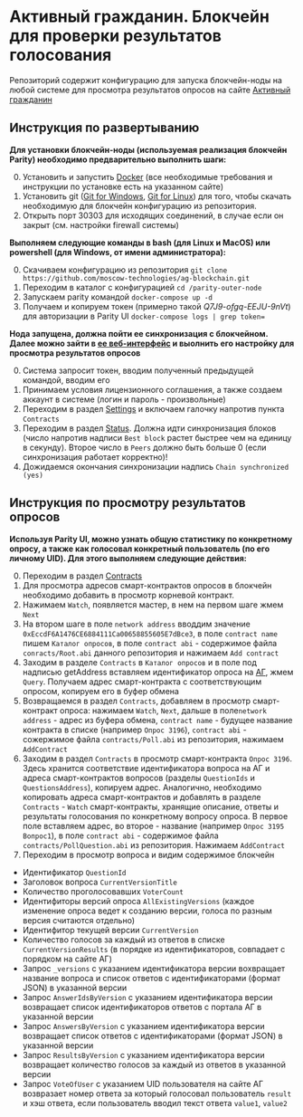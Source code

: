 # Активный гражданин. Блокчейн для проверки результатов голосования #

Репозиторий содержит конфигурацию для запуска блокчейн-ноды на любой системе для просмотра результатов опросов на сайте [Активный гражданин](https://ag.mos.ru/)

## Инструкция по развертыванию ##

**Для установки блокчейн-ноды (используемая реализация блокчейн Parity) необходимо предварительно выполнить шаги:**

0. Установить и запустить [Docker](https://www.docker.com) (все необходимые требования и инструкции по установке есть на указанном сайте) 
1. Установить git ([Git for Windows](https://git-for-windows.github.io/), [Git for Linux](https://git-scm.com/book/ru/v1/%D0%92%D0%B2%D0%B5%D0%B4%D0%B5%D0%BD%D0%B8%D0%B5-%D0%A3%D1%81%D1%82%D0%B0%D0%BD%D0%BE%D0%B2%D0%BA%D0%B0-Git)) для того, чтобы скачать необходимую для блокчейн конфигурацию из репозитория.
2. Открыть порт 30303 для исходящих соединений, в случае если он закрыт (см. настройки firewall системы)

**Выполняем следующие команды в bash (для Linux и MacOS) или powershell (для Windows, от имени администратора):**

0. Скачиваем конфигурацию из репозитория ```git clone https://github.com/moscow-technologies/ag-blockchain.git```
1. Переходим в каталог с конфигурацией ```cd /parity-outer-node```
2. Запускаем parity командой ```docker-compose up -d```
3. Получаем и копируем токен (примерно такой *Q7J9-ofgq-EEJU-9nVt*) для авторизации в Parity UI `docker-compose logs | grep token=`

**Нода запущена, должна пойти ее синхронизация с блокчейном. Далее можно зайти в [ее веб-интерфейс](http://localhost:8180) и выолнить его настройку для просмотра результатов опросов**

0. Система запросит токен, вводим полученный предыдущей командой, вводим его
1. Принимаем условия лицензионного соглашения, а также создаем аккаунт в системе (логин и пароль - произвольные) 
2. Переходим в раздел [Settings](http://localhost:8180/#/settings/views) и включаем галочку напротив пункта `Contracts`
3. Переходим в раздел [Status](http://localhost:8180/#/status). Должна идти синхронизация блоков (число напротив надписи `Best block` растет быстрее чем на единицу в секунду). Второе число в `Peers` должно быть больше 0 (если синхронизация работает корректно)!
4. Дожидаемся окончания синхронизации надпись `Chain synchronized (yes)`

## Инструкция по просмотру результатов опросов ##
**Используя Parity UI, можно узнать общую статистику по конкретному опросу, а также как голосовал конкретный пользователь (по его личному UID). Для этого выполняем следующие действия:**

0. Переходим в раздел [Contracts](http://localhost:8180/#/contracts)
1. Для просмотра адресов смарт-контрактов опросов в блокчейн необходимо добавить в просмотр корневой контракт. 
2. Нажимаем `Watch`, появляется мастер, в нем на первом шаге жмем `Next`
3. На втором шаге в поле `network address` вводдим значение ```0xEccdF6A1476CE6884111Ca00658855605E7dBce3```, в поле `contract name` пишем `Каталог опросов`, в поле `contract abi` - содержимое файла `conracts/Root.abi` данного репозитория и нажимаем `Add contract`
4. Заходим в разделе `Contracts` в `Каталог опросов` и в поле под надписью getAddress вставляем идентификатор опроса на [АГ](https://ag.mos.ru/poll/index), жмем `Query`. Получаем адрес смарт-контракта с соответствующим опросом, копируем его в буфер обмена
5. Возвращаемся в раздел `Contracts`, добавляем в просмотр смарт-контракт опроса: нажимаем `Watch`, `Next`, дальше в поле`network address` - адрес из буфера обмена, `contract name` - будущее название контракта в списке (например `Опрос 3196`), `contract abi` - сожержимое файла `contracts/Poll.abi` из репозитория, нажимаем `AddContract`
6. Заходим в раздел `Contracts` в просмотр смарт-контракта `Опрос 3196`. Здесь хранится соответствие идентификатора вопроса на АГ и адреса смарт-контрактов вопросов (разделы `QuestionIds` и `QuestionsAddress`), копируем адрес. Аналогично, необходимо копировать адреса смарт-контрактов и добавлять в разделе `Contracts` - `Watch` смарт-контракты, хранящие описание, ответы и результаты голосования по конкретному вопросу опроса. В первое поле вставляем адрес, во второе - название (например `Опрос 3195 Вопрос1`), в поле `contract abi` - содержимое файла `contracts/PollQuestion.abi` из репозитория. Нажимаем `AddContract`
7. Переходим в просмотр вопроса и видим содержимое блокчейн

- Идентификатор `QuestionId` 
- Заголовок вопроса `CurrentVersionTitle` 
- Количество проголосовавших `VoterCount`
- Идентифиторы версий опроса `AllExistingVersions` (каждое изменение опроса ведет к созданию версии, голоса по разным версия считаются отдельно)
- Идентифитор текущей версии `CurrentVersion`
- Количество голосов за каждый из ответов в списке `CurrentVersionResults` (в порядке из идентификаторов, совпадает с порядком на сайте АГ)
- Запрос `_versions` c указанием идентификатора версии вохвращает название вопроса и список ответов с идентификаторами (формат JSON) в указанной версии 
- Запрос `AnswerIdsByVersion` c указанием идентификатора версии возвращает список идентификаторов ответов с портала АГ в указанной версии
- Запрос `AnswersByVersion` c указанием идентификатора версии возвращает список ответов с идентификаторами (формат JSON) в указанной версии 
- Запрос `ResultsByVersion` c указанием идентификатора версии возвращает количество голосов за каждый из ответов в указанной версии
- Запрос `VoteOfUser` с указанием UID пользователя на сайте АГ возвразает номер ответа за который голосовал пользователь `result` и хэш ответа, если пользователь вводил текст ответа `value1`, `value2`
